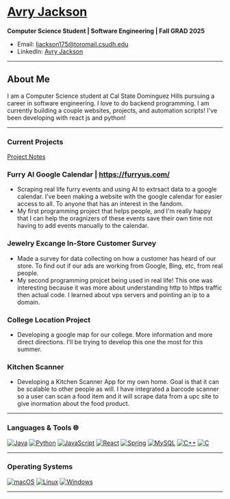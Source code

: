 
# [Avry Jackson](https://avryjackson.me/)
**Computer Science Student | Software Engineering | Fall GRAD 2025**

- Email: ljackson175@toromail.csudh.edu
- LinkedIn: [Avry Jackson](https://www.linkedin.com/in/avry-jackson-886529265/)

---
## About Me
I am a Computer Science student at Cal State Dominguez Hills pursuing a career in software engineering. I love to do backend programming.
I am currently building a couple websites, projects, and automation scripts! 
I've been developing with react js and python!

---
### Current Projects
[Project Notes](https://avryjacksoncom.github.io/)

### Furry AI Google Calendar | https://furryus.com/
- Scraping real life furry events and using AI to extrsact data to a google calendar. I've been making a
website with the google calendar for easier access to all. To anyone that has an interest in the fandom.
- My first programming project that helps people, and I'm really happy that I can help the oragnizers of
these events save their own time not having to add events manually to the calendar.

### Jewelry Excange In-Store Customer Survey
- Made a survey for data collecting on how a customer has heard of our store. To find out if our ads are working
from Google, Bing, etc, from real people.
- My second programming projcet being used in real life! This one was
interesting because it was more about understanding http to https traffic then actual code. I learned about vps
servers and pointing an ip to a domain.

### College Location Project
- Developing a google map for our college. More information and more direct directions.
I'll be trying to develop this one the most for this summer.

### Kitchen Scanner
- Developing a Kitchen Scanner App for my own home. Goal is that it can be scalable to other people as will.
I have integrated a barcode scanner so a user can scan a food item and it will scrape data from
a upc site to give inormation about the food product.

---

### Languages & Tools 🌐
[![Java](https://img.shields.io/badge/Java-ED8B00?style=for-the-badge&logo=java&logoColor=white)](https://github.com/avryjacksoncom)
[![Python](https://img.shields.io/badge/Python-3776AB?style=for-the-badge&logo=python&logoColor=white)](https://github.com/avryjacksoncom)
[![JavaScript](https://img.shields.io/badge/JavaScript-323330?style=for-the-badge&logo=javascript&logoColor=F7DF1E)](https://github.com/avryjacksoncom)
[![React](https://img.shields.io/badge/React-20232A?style=for-the-badge&logo=react&logoColor=61DAFB)](https://github.com/avryjacksoncom)
[![Spring](https://img.shields.io/badge/Spring-6DB33F?style=for-the-badge&logo=spring&logoColor=white)](https://github.com/avryjacksoncom)
[![MySQL](https://img.shields.io/badge/MySQL-00000F?style=for-the-badge&logo=mysql&logoColor=white)](https://github.com/avryjacksoncom)
[![C++](https://img.shields.io/badge/c++-%2300599C.svg?style=for-the-badge&logo=c%2B%2B&logoColor=white)](https://github.com/avryjacksoncom)
[![C](https://img.shields.io/badge/c-%2300599C.svg?style=for-the-badge&logo=c&logoColor=white)](https://github.com/avryjacksoncom)

---
### Operating Systems
[![macOS](https://img.shields.io/badge/mac%20os-000000?style=for-the-badge&logo=apple&logoColor=white)](https://github.com/avryjacksoncom)
[![Linux](https://img.shields.io/badge/Linux-FCC624?style=for-the-badge&logo=linux&logoColor=black)](https://github.com/avryjacksoncom)
[![Windows](https://img.shields.io/badge/Windows-0078D6?style=for-the-badge&logo=windows&logoColor=white)](https://github.com/avryjacksoncom)

---

